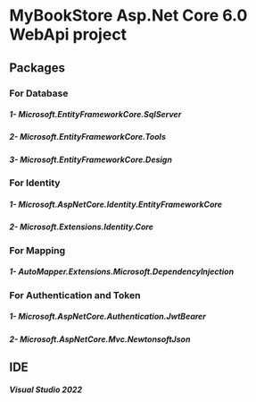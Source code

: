 # MyBookStore Asp.Net Core 6.0 WebApi project
## Packages
### For Database
 ##### 1- Microsoft.EntityFrameworkCore.SqlServer
 ##### 2- Microsoft.EntityFrameworkCore.Tools
 ##### 3- Microsoft.EntityFrameworkCore.Design
### For Identity
 ##### 1- Microsoft.AspNetCore.Identity.EntityFrameworkCore
 ##### 2- Microsoft.Extensions.Identity.Core
### For Mapping
 ##### 1- AutoMapper.Extensions.Microsoft.DependencyInjection
### For Authentication and Token
 ##### 1- Microsoft.AspNetCore.Authentication.JwtBearer
 ##### 2- Microsoft.AspNetCore.Mvc.NewtonsoftJson
 
## IDE
##### Visual Studio 2022
 
 
 








